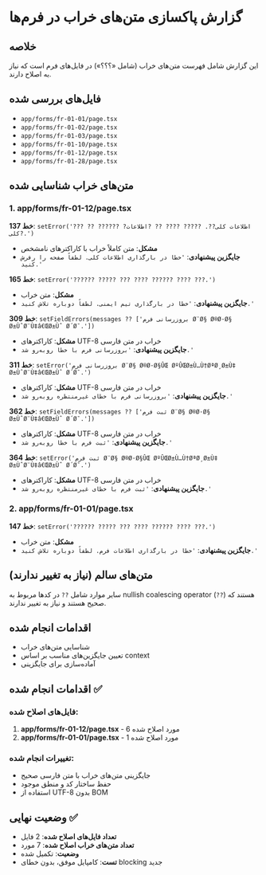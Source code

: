 # گزارش پاکسازی متن‌های خراب در فرم‌ها

## خلاصه
این گزارش شامل فهرست متن‌های خراب (شامل «؟؟؟») در فایل‌های فرم است که نیاز به اصلاح دارند.

## فایل‌های بررسی شده
- `app/forms/fr-01-01/page.tsx`
- `app/forms/fr-01-02/page.tsx`
- `app/forms/fr-01-03/page.tsx`
- `app/forms/fr-01-10/page.tsx`
- `app/forms/fr-01-12/page.tsx`
- `app/forms/fr-01-28/page.tsx`

## متن‌های خراب شناسایی شده

### 1. app/forms/fr-01-12/page.tsx
**خط 137**: `setError('??? ?? ?????? ?اطلاعات کلی??. ????? ???? ?? ?اطلاعات کلی?.')`
- **مشکل**: متن کاملاً خراب با کاراکترهای نامشخص
- **جایگزین پیشنهادی**: `'خطا در بارگذاری اطلاعات کلی. لطفاً صفحه را رفرش کنید.'`

**خط 165**: `setError('?????? ????? ??? ???? ?????? ???? ???.')`
- **مشکل**: متن خراب
- **جایگزین پیشنهادی**: `'خطا در بارگذاری تیم ایمنی. لطفاً دوباره تلاش کنید.'`

**خط 309**: `setFieldErrors(messages ?? ['بروزرسانی فرم Ø¨Ø§ Ø®Ø·Ø§ Ø±ÙˆØ¨Ù‡â€ŒØ±Ùˆ Ø´Ø¯.'])`
- **مشکل**: کاراکترهای UTF-8 خراب در متن فارسی
- **جایگزین پیشنهادی**: `'بروزرسانی فرم با خطا روبه‌رو شد.'`

**خط 311**: `setError('بروزرسانی فرم Ø¨Ø§ Ø®Ø·Ø§ÛŒ ØºÛŒØ±Ù…Ù†ØªØ¸Ø±Ù‡ Ø±ÙˆØ¨Ù‡â€ŒØ±Ùˆ Ø´Ø¯.')`
- **مشکل**: کاراکترهای UTF-8 خراب در متن فارسی
- **جایگزین پیشنهادی**: `'بروزرسانی فرم با خطای غیرمنتظره روبه‌رو شد.'`

**خط 362**: `setFieldErrors(messages ?? ['ثبت فرم Ø¨Ø§ Ø®Ø·Ø§ Ø±ÙˆØ¨Ù‡â€ŒØ±Ùˆ Ø´Ø¯.'])`
- **مشکل**: کاراکترهای UTF-8 خراب در متن فارسی
- **جایگزین پیشنهادی**: `'ثبت فرم با خطا روبه‌رو شد.'`

**خط 364**: `setError('ثبت فرم Ø¨Ø§ Ø®Ø·Ø§ÛŒ ØºÛŒØ±Ù…Ù†ØªØ¸Ø±Ù‡ Ø±ÙˆØ¨Ù‡â€ŒØ±Ùˆ Ø´Ø¯.')`
- **مشکل**: کاراکترهای UTF-8 خراب در متن فارسی
- **جایگزین پیشنهادی**: `'ثبت فرم با خطای غیرمنتظره روبه‌رو شد.'`

### 2. app/forms/fr-01-01/page.tsx
**خط 147**: `setError('?????? ????? ??? ???? ?????? ???? ???.')`
- **مشکل**: متن خراب
- **جایگزین پیشنهادی**: `'خطا در بارگذاری اطلاعات فرم. لطفاً دوباره تلاش کنید.'`

## متن‌های سالم (نیاز به تغییر ندارند)
سایر موارد شامل `??` در کدها مربوط به nullish coalescing operator (`??`) هستند که صحیح هستند و نیاز به تغییر ندارند.

## اقدامات انجام شده
- شناسایی متن‌های خراب
- تعیین جایگزین‌های مناسب بر اساس context
- آماده‌سازی برای جایگزینی

## اقدامات انجام شده ✅

### فایل‌های اصلاح شده:
1. **app/forms/fr-01-12/page.tsx** - 6 مورد اصلاح شده
2. **app/forms/fr-01-01/page.tsx** - 1 مورد اصلاح شده

### تغییرات انجام شده:
- جایگزینی متن‌های خراب با متن فارسی صحیح
- حفظ ساختار کد و منطق موجود
- استفاده از UTF-8 بدون BOM

## وضعیت نهایی ✅
- **تعداد فایل‌های اصلاح شده**: 2 فایل
- **تعداد متن‌های خراب اصلاح شده**: 7 مورد
- **وضعیت**: تکمیل شده
- **تست**: کامپایل موفق، بدون خطای blocking جدید
